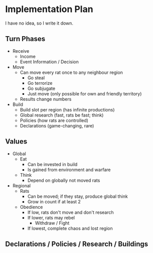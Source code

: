 # Implementation Plan

I have no idea, so I write it down.

## Turn Phases

* Receive
  * Income
  * Event Information / Decision
* Move
  * Can move every rat once to any neighbour region
    * Go steal
    * Go terrorize
    * Go subjugate
    * Just move (only possible for own and friendly territory)
  * Results change numbers
* Build
  * Build slot per region (has infinite productions)
  * Global research (fast, rats be fast; think)
  * Policies (how rats are controlled)
  * Declarations (game-changing, rare)

## Values

* Global
  * Eat
    * Can be invested in build
    * Is gained from environment and warfare
  * Think
    * Depend on globally not moved rats
* Regional
  * Rats
    * Can be moved; if they stay, produce global think
    * Grow in count if at least 2
  * Obedience
    * If low, rats don't move and don't research
    * If lower, rats may rebel
      * Withdraw / Fight
    * If lowest, complete chaos and lost region

## Declarations / Policies / Research / Buildings
